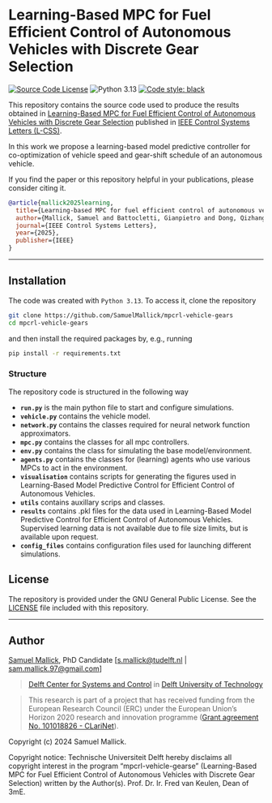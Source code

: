 # Learning-Based MPC for Fuel Efficient Control of Autonomous Vehicles with Discrete Gear Selection

[![Source Code License](https://img.shields.io/badge/license-GPL-blueviolet)](https://github.com/SamuelMallick/mpcrl-vehicle-gears/blob/main/LICENSE)
![Python 3.13](https://img.shields.io/badge/python-3.13-green.svg)
[![Code style: black](https://img.shields.io/badge/code%20style-black-000000.svg)](https://github.com/psf/black)


This repository contains the source code used to produce the results obtained in [Learning-Based MPC for Fuel Efficient Control of Autonomous Vehicles with Discrete Gear Selection](https://ieeexplore.ieee.org/document/11018614) published in [IEEE Control Systems Letters (L-CSS)](https://ieee-cssletters.dei.unipd.it/index.php).

In this work we propose a learning-based model predictive controller for co-optimization of vehicle speed and gear-shift schedule of an autonomous vehicle.

If you find the paper or this repository helpful in your publications, please consider citing it.

```bibtex
@article{mallick2025learning,
  title={Learning-based MPC for fuel efficient control of autonomous vehicles with discrete gear selection},
  author={Mallick, Samuel and Battocletti, Gianpietro and Dong, Qizhang and Dabiri, Azita and De Schutter, Bart},
  journal={IEEE Control Systems Letters},
  year={2025},
  publisher={IEEE}
}
```

---

## Installation

The code was created with `Python 3.13`. To access it, clone the repository

```bash
git clone https://github.com/SamuelMallick/mpcrl-vehicle-gears
cd mpcrl-vehicle-gears
```

and then install the required packages by, e.g., running

```bash
pip install -r requirements.txt
```

### Structure

The repository code is structured in the following way

- **`run.py`** is the main python file to start and configure simulations.
- **`vehicle.py`** contains the vehicle model.
- **`network.py`** contains the classes required for neural network function approximators.
- **`mpc.py`** contains the classes for all mpc controllers.
- **`env.py`** contains the class for simulating the base model/environment.
- **`agents.py`** contains the classes for (learning) agents who use various MPCs to act in the environment.
- **`visualisation`** contains scripts for generating the figures used in Learning-Based Model Predictive Control for Efficient Control of Autonomous Vehicles.
- **`utils`** contains auxillary scrips and classes.
- **`results`** contains .pkl files for the data used in Learning-Based Model Predictive Control for Efficient Control of Autonomous Vehicles. Supervised learning data is not available due to file size limits, but is available upon request.
- **`config_files`** contains configuration files used for launching different simulations.

## License

The repository is provided under the GNU General Public License. See the [LICENSE](https://github.com/SamuelMallick/mpcrl-vehicle-gears/blob/main/LICENSE) file included with this repository.

---

## Author

[Samuel Mallick](https://www.tudelft.nl/staff/s.h.mallick/), PhD Candidate [s.mallick@tudelft.nl | sam.mallick.97@gmail.com]

> [Delft Center for Systems and Control](https://www.tudelft.nl/en/3me/about/departments/delft-center-for-systems-and-control/) in [Delft University of Technology](https://www.tudelft.nl/en/)

> This research is part of a project that has received funding from the European Research Council (ERC) under the European Union’s Horizon 2020 research and innovation programme ([Grant agreement No. 101018826 - CLariNet](https://cordis.europa.eu/project/id/101018826)).

Copyright (c) 2024 Samuel Mallick.

Copyright notice: Technische Universiteit Delft hereby disclaims all copyright interest in the program “mpcrl-vehicle-gearse” (Learning-Based MPC for Fuel Efficient Control of Autonomous Vehicles with Discrete Gear Selection) written by the Author(s). Prof. Dr. Ir. Fred van Keulen, Dean of 3mE.